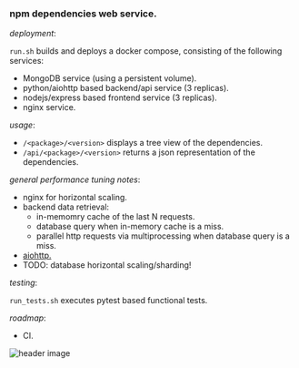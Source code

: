 ### npm dependencies web service.

*deployment*:

```run.sh``` builds and deploys a docker compose, consisting of the following services:

- MongoDB service (using a persistent volume).
- python/aiohttp based backend/api service (3 replicas).
- nodejs/express based frontend service (3 replicas).
- nginx service.

*usage*:
- ```/<package>/<version>``` displays a tree view of the dependencies.
- ```/api/<package>/<version>``` returns a json representation of the dependencies.

*general performance tuning notes*:
- nginx for horizontal scaling.
- backend data retrieval:
  - in-memomry cache of the last N requests.
  - database query when in-memory cache is a miss.
  - parallel http requests via multiprocessing when database query is a miss.
- [aiohttp.](http://y.tsutsumi.io/aiohttp-vs-multithreaded-flask-for-high-io-applications.html)
- TODO: database horizontal scaling/sharding!

*testing*:

```run_tests.sh``` executes pytest based functional tests. 

*roadmap*:
- CI.

![header image](https://github.com/leongold/dep-view/blob/master/dep-view-demo.png)
